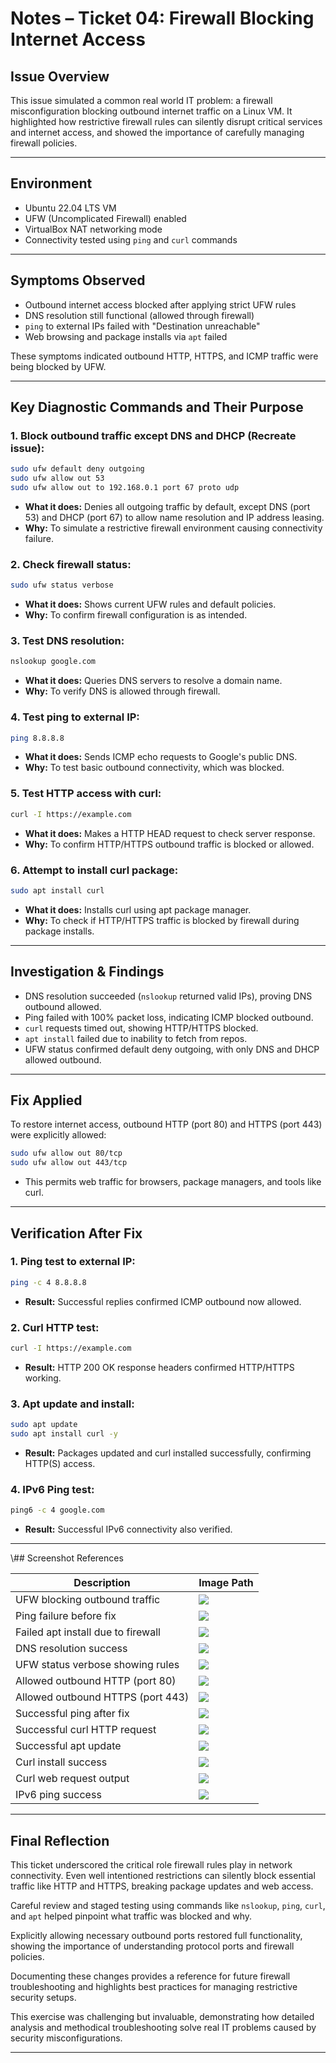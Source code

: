 # Notes – Ticket 04: Firewall Blocking Internet Access

## Issue Overview

This issue simulated a common real world IT problem: a firewall misconfiguration blocking outbound internet traffic on a Linux VM. It highlighted how restrictive firewall rules can silently disrupt critical services and internet access, and showed the importance of carefully managing firewall policies.

---

## Environment

- Ubuntu 22.04 LTS VM  
- UFW (Uncomplicated Firewall) enabled  
- VirtualBox NAT networking mode  
- Connectivity tested using `ping` and `curl` commands  

---

## Symptoms Observed

- Outbound internet access blocked after applying strict UFW rules  
- DNS resolution still functional (allowed through firewall)  
- `ping` to external IPs failed with "Destination unreachable"  
- Web browsing and package installs via `apt` failed  

These symptoms indicated outbound HTTP, HTTPS, and ICMP traffic were being blocked by UFW.

---

## Key Diagnostic Commands and Their Purpose

### 1. Block outbound traffic except DNS and DHCP (Recreate issue):  
```bash
sudo ufw default deny outgoing
sudo ufw allow out 53
sudo ufw allow out to 192.168.0.1 port 67 proto udp
```
- **What it does:** Denies all outgoing traffic by default, except DNS (port 53) and DHCP (port 67) to allow name resolution and IP address leasing.  
- **Why:** To simulate a restrictive firewall environment causing connectivity failure.

### 2. Check firewall status:  
```bash
sudo ufw status verbose
```
- **What it does:** Shows current UFW rules and default policies.  
- **Why:** To confirm firewall configuration is as intended.

### 3. Test DNS resolution:  
```bash
nslookup google.com
```
- **What it does:** Queries DNS servers to resolve a domain name.  
- **Why:** To verify DNS is allowed through firewall.

### 4. Test ping to external IP:  
```bash
ping 8.8.8.8
```
- **What it does:** Sends ICMP echo requests to Google's public DNS.  
- **Why:** To test basic outbound connectivity, which was blocked.

### 5. Test HTTP access with curl:  
```bash
curl -I https://example.com
```
- **What it does:** Makes a HTTP HEAD request to check server response.  
- **Why:** To confirm HTTP/HTTPS outbound traffic is blocked or allowed.

### 6. Attempt to install curl package:  
```bash
sudo apt install curl
```
- **What it does:** Installs curl using apt package manager.  
- **Why:** To check if HTTP/HTTPS traffic is blocked by firewall during package installs.

---

## Investigation & Findings

- DNS resolution succeeded (`nslookup` returned valid IPs), proving DNS outbound allowed.  
- Ping failed with 100% packet loss, indicating ICMP blocked outbound.  
- `curl` requests timed out, showing HTTP/HTTPS blocked.  
- `apt install` failed due to inability to fetch from repos.  
- UFW status confirmed default deny outgoing, with only DNS and DHCP allowed outbound.

---

## Fix Applied

To restore internet access, outbound HTTP (port 80) and HTTPS (port 443) were explicitly allowed:

```bash
sudo ufw allow out 80/tcp
sudo ufw allow out 443/tcp
```

- This permits web traffic for browsers, package managers, and tools like curl.

---

## Verification After Fix

### 1. Ping test to external IP:

```bash
ping -c 4 8.8.8.8
```
- **Result:** Successful replies confirmed ICMP outbound now allowed.

### 2. Curl HTTP test:

```bash
curl -I https://example.com
```
- **Result:** HTTP 200 OK response headers confirmed HTTP/HTTPS working.

### 3. Apt update and install:

```bash
sudo apt update
sudo apt install curl -y
```
- **Result:** Packages updated and curl installed successfully, confirming HTTP(S) access.

### 4. IPv6 Ping test:

```bash
ping6 -c 4 google.com
```
- **Result:** Successful IPv6 connectivity also verified.

---

\\\## Screenshot References

| Description                          | Image Path                                |
|------------------------------------|------------------------------------------|
| UFW blocking outbound traffic       | ![](../images/ufw-blocking-outbound.png)|
| Ping failure before fix             | ![](../images/ping-fails-firewall.png)  |
| Failed apt install due to firewall  | ![](../images/apt-install-fails-firewall.png) |
| DNS resolution success              | ![](../images/dns-resolves.png)          |
| UFW status verbose showing rules    | ![](../images/ufw-blocking-outbound2.png)|
| Allowed outbound HTTP (port 80)     | ![](../images/ufw-allow-out-80.png)      |
| Allowed outbound HTTPS (port 443)   | ![](../images/ufw-allow-out-443.png)     |
| Successful ping after fix           | ![](../images/ping-success-ipv4.png)     |
| Successful curl HTTP request        | ![](../images/curl-success-full.png)     |
| Successful apt update               | ![](../images/apt-update-success-full.png)|
| Curl install success                | ![](../images/apt-install-curl-full.png) |
| Curl web request output             | ![](../images/curl-request-full.png)     |
| IPv6 ping success                   | ![](../images/ping-success-ipv6.png)     |

---

## Final Reflection

This ticket underscored the critical role firewall rules play in network connectivity. Even well intentioned restrictions can silently block essential traffic like HTTP and HTTPS, breaking package updates and web access. 

Careful review and staged testing using commands like `nslookup`, `ping`, `curl`, and `apt` helped pinpoint what traffic was blocked and why.

Explicitly allowing necessary outbound ports restored full functionality, showing the importance of understanding protocol ports and firewall policies.

Documenting these changes provides a reference for future firewall troubleshooting and highlights best practices for managing restrictive security setups.

This exercise was challenging but invaluable, demonstrating how detailed analysis and methodical troubleshooting solve real IT problems caused by security misconfigurations.

---